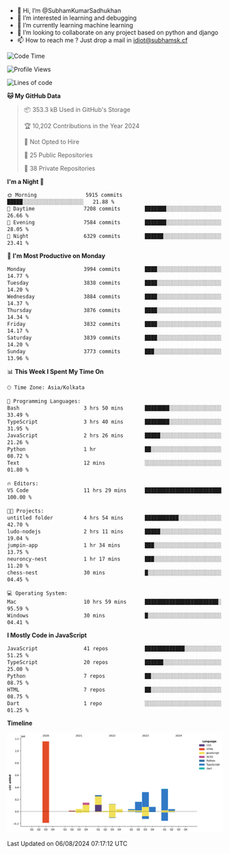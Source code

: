 - 👋 Hi, I’m @SubhamKumarSadhukhan
- 👀 I’m interested in learning and debugging
- 🌱 I’m currently learning machine learning
- 💞️ I’m looking to collaborate on any project based on python and django
- 📫 How to reach me ?
      Just drop a mail in idiot@subhamsk.cf

<!---
SubhamKumarSadhukhan/SubhamKumarSadhukhan is a ✨ special ✨ repository because its `README.md` (this file) appears on your GitHub profile.
You can click the Preview link to take a look at your changes.
--->


<!--START_SECTION:waka-->
![Code Time](http://img.shields.io/badge/Code%20Time-2%2C369%20hrs%2043%20mins-blue)

![Profile Views](http://img.shields.io/badge/Profile%20Views-1-blue)

![Lines of code](https://img.shields.io/badge/From%20Hello%20World%20I%27ve%20Written-2.8%20million%20lines%20of%20code-blue)

**🐱 My GitHub Data** 

> 📦 353.3 kB Used in GitHub's Storage 
 > 
> 🏆 10,202 Contributions in the Year 2024
 > 
> 🚫 Not Opted to Hire
 > 
> 📜 25 Public Repositories 
 > 
> 🔑 38 Private Repositories 
 > 
**I'm a Night 🦉** 

```text
🌞 Morning                5915 commits        █████░░░░░░░░░░░░░░░░░░░░   21.88 % 
🌆 Daytime                7208 commits        ███████░░░░░░░░░░░░░░░░░░   26.66 % 
🌃 Evening                7584 commits        ███████░░░░░░░░░░░░░░░░░░   28.05 % 
🌙 Night                  6329 commits        ██████░░░░░░░░░░░░░░░░░░░   23.41 % 
```
📅 **I'm Most Productive on Monday** 

```text
Monday                   3994 commits        ████░░░░░░░░░░░░░░░░░░░░░   14.77 % 
Tuesday                  3838 commits        ████░░░░░░░░░░░░░░░░░░░░░   14.20 % 
Wednesday                3884 commits        ████░░░░░░░░░░░░░░░░░░░░░   14.37 % 
Thursday                 3876 commits        ████░░░░░░░░░░░░░░░░░░░░░   14.34 % 
Friday                   3832 commits        ████░░░░░░░░░░░░░░░░░░░░░   14.17 % 
Saturday                 3839 commits        ████░░░░░░░░░░░░░░░░░░░░░   14.20 % 
Sunday                   3773 commits        ███░░░░░░░░░░░░░░░░░░░░░░   13.96 % 
```


📊 **This Week I Spent My Time On** 

```text
🕑︎ Time Zone: Asia/Kolkata

💬 Programming Languages: 
Bash                     3 hrs 50 mins       ████████░░░░░░░░░░░░░░░░░   33.49 % 
TypeScript               3 hrs 40 mins       ████████░░░░░░░░░░░░░░░░░   31.95 % 
JavaScript               2 hrs 26 mins       █████░░░░░░░░░░░░░░░░░░░░   21.26 % 
Python                   1 hr                ██░░░░░░░░░░░░░░░░░░░░░░░   08.72 % 
Text                     12 mins             ░░░░░░░░░░░░░░░░░░░░░░░░░   01.80 % 

🔥 Editors: 
VS Code                  11 hrs 29 mins      █████████████████████████   100.00 % 

🐱‍💻 Projects: 
untitled folder          4 hrs 54 mins       ███████████░░░░░░░░░░░░░░   42.70 % 
ludo-nodejs              2 hrs 11 mins       █████░░░░░░░░░░░░░░░░░░░░   19.04 % 
jumpin-app               1 hr 34 mins        ███░░░░░░░░░░░░░░░░░░░░░░   13.75 % 
neuroncy-nest            1 hr 17 mins        ███░░░░░░░░░░░░░░░░░░░░░░   11.20 % 
chess-nest               30 mins             █░░░░░░░░░░░░░░░░░░░░░░░░   04.45 % 

💻 Operating System: 
Mac                      10 hrs 59 mins      ████████████████████████░   95.59 % 
Windows                  30 mins             █░░░░░░░░░░░░░░░░░░░░░░░░   04.41 % 
```

**I Mostly Code in JavaScript** 

```text
JavaScript               41 repos            █████████████░░░░░░░░░░░░   51.25 % 
TypeScript               20 repos            ██████░░░░░░░░░░░░░░░░░░░   25.00 % 
Python                   7 repos             ██░░░░░░░░░░░░░░░░░░░░░░░   08.75 % 
HTML                     7 repos             ██░░░░░░░░░░░░░░░░░░░░░░░   08.75 % 
Dart                     1 repo              ░░░░░░░░░░░░░░░░░░░░░░░░░   01.25 % 
```



**Timeline**

![Lines of Code chart](https://raw.githubusercontent.com/SubhamKumarSadhukhan/SubhamKumarSadhukhan/main/assets/bar_graph.png)


 Last Updated on 06/08/2024 07:17:12 UTC
<!--END_SECTION:waka-->
